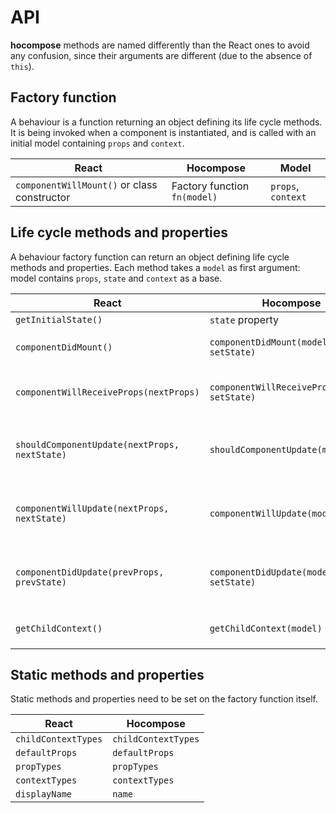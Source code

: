 # API

__hocompose__ methods are named differently than the React ones to avoid any confusion, since their arguments are different (due to the absence of `this`).

## Factory function

A behaviour is a function returning an object defining its life cycle methods. It is being invoked when a component is instantiated, and is called with an initial model containing `props` and `context`.

| React | Hocompose | Model |
| -- | -- | -- |
| `componentWillMount()` or class constructor | Factory function `fn(model)` | `props`, `context` |

## Life cycle methods and properties

A behaviour factory function can return an object defining life cycle methods and properties. Each method takes a `model` as first argument: model contains `props`, `state` and `context` as a base.

| React | Hocompose | Model |
| -- | -- | -- |
| `getInitialState()` | `state` property | |
| `componentDidMount()` | `componentDidMount(model, setState)` | `props`, `state`, `context` |
| `componentWillReceiveProps(nextProps)` | `componentWillReceiveProps(model, setState)` | `props`, `nextProps`, `state`, `context` |
| `shouldComponentUpdate(nextProps, nextState)` | `shouldComponentUpdate(model)` | `props`, `nextProps`, `state`, `nextState`,  `context` |
| `componentWillUpdate(nextProps, nextState)` | `componentWillUpdate(model)` | `props`, `nextProps`, `state`, `nextState`, `context` |
| `componentDidUpdate(prevProps, prevState)` | `componentDidUpdate(model, setState)` | `props`, `prevProps`, `state`, `prevState`, `context` |
| `getChildContext()` | `getChildContext(model)` | `props`, `state`, `context` |

## Static methods and properties

Static methods and properties need to be set on the factory function itself.

| React | Hocompose |
| -- | -- |
| `childContextTypes` | `childContextTypes` |
| `defaultProps` | `defaultProps` |
| `propTypes` | `propTypes` |
| `contextTypes` | `contextTypes` |
| `displayName` | `name` |
